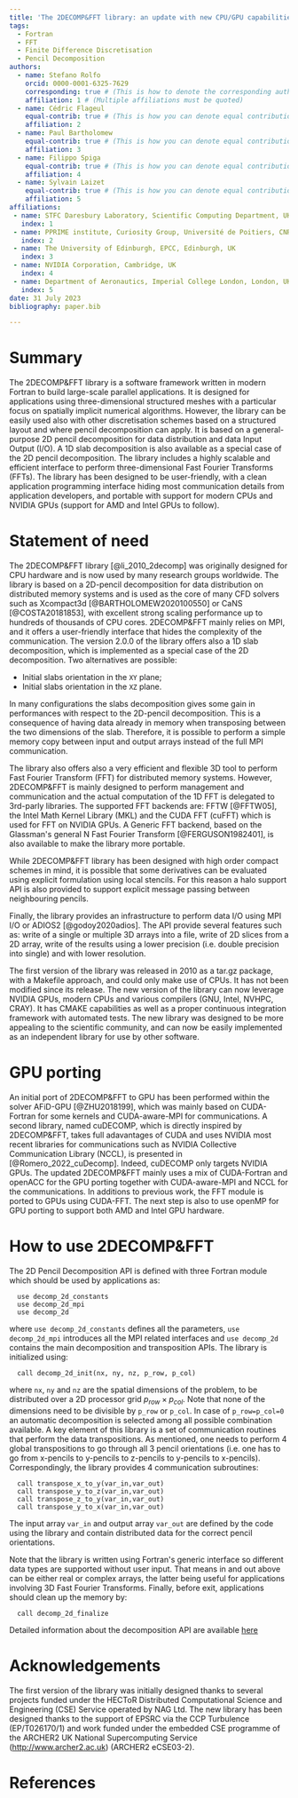 ```yaml
---
title: 'The 2DECOMP&FFT library: an update with new CPU/GPU capabilities'
tags:
  - Fortran
  - FFT
  - Finite Difference Discretisation
  - Pencil Decomposition
authors:
  - name: Stefano Rolfo
    orcid: 0000-0001-6325-7629
    corresponding: true # (This is how to denote the corresponding author)
    affiliation: 1 # (Multiple affiliations must be quoted)
  - name: Cédric Flageul
    equal-contrib: true # (This is how you can denote equal contributions between multiple authors)
    affiliation: 2
  - name: Paul Bartholomew
    equal-contrib: true # (This is how you can denote equal contributions between multiple authors)
    affiliation: 3
  - name: Filippo Spiga
    equal-contrib: true # (This is how you can denote equal contributions between multiple authors)
    affiliation: 4
  - name: Sylvain Laizet
    equal-contrib: true # (This is how you can denote equal contributions between multiple authors)
    affiliation: 5
affiliations:
 - name: STFC Daresbury Laboratory, Scientific Computing Department, UKRI, UK 
   index: 1
 - name: PPRIME institute, Curiosity Group, Université de Poitiers, CNRS, ISAE-ENSMA, Poitiers, France
   index: 2
 - name: The University of Edinburgh, EPCC, Edinburgh, UK
   index: 3
 - name: NVIDIA Corporation, Cambridge, UK
   index: 4
 - name: Department of Aeronautics, Imperial College London, London, UK
   index: 5
date: 31 July 2023
bibliography: paper.bib

---
```


# Summary

The 2DECOMP&FFT library is a software framework written in modern Fortran to build large-scale parallel applications. 
It is designed for applications using three-dimensional structured meshes with a particular focus on 
spatially implicit numerical algorithms. However, the library can be easily used also with other discretisation schemes 
based on a structured layout and where pencil decomposition can apply. 
It is based on a general-purpose 2D pencil decomposition for data distribution and data Input Output (I/O). 
A 1D slab decomposition is also available as a special case of the 2D pencil decomposition.
The library includes a highly scalable and efficient interface to perform three-dimensional 
Fast Fourier Transforms (FFTs). 
The library has been designed to be user-friendly, with a clean application programming interface 
hiding most communication details from application developers, and portable with support for modern CPUs 
and NVIDIA GPUs (support for AMD and Intel GPUs to follow).


# Statement of need

The 2DECOMP&FFT library [@li_2010_2decomp] was originally designed for CPU hardware 
and is now used by many research groups worldwide. 
The library is based on a 2D-pencil decomposition for data distribution on distributed memory systems 
and is used as the core of many CFD solvers such as Xcompact3d [@BARTHOLOMEW2020100550] or CaNS [@COSTA20181853], 
with excellent strong scaling performance up to hundreds of thousands of CPU cores. 
2DECOMP&FFT mainly relies on MPI, and it offers a user-friendly interface that hides the complexity 
of the communication. 
The version 2.0.0 of the library offers also a 1D slab decomposition, which is implemented as a special case of the 
2D decomposition. Two alternatives are possible:

- Initial slabs orientation in the `XY` plane; 
- Initial slabs orientation in the `XZ` plane.

In many configurations the slabs decomposition gives some gain in performances with respect to the 
2D-pencil decomposition. This is a consequence of having data already in memory when transposing between 
the two dimensions of the slab. Therefore, it is possible to perform a simple memory copy between 
input and output arrays instead of the full MPI communication.

The library also offers also a very efficient and flexible 3D tool to perform 
Fast Fourier Transform (FFT) for distributed memory systems. However, 2DECOMP&FFT is mainly designed to perform 
management and communication and the actual computation of the 1D FFT is delegated to 3rd-parly libraries. 
The supported FFT backends are: FFTW [@FFTW05], the Intel Math Kernel Library (MKL) and the CUDA FFT (cuFFT) 
which is used for FFT on NVIDIA GPUs. A Generic FFT backend, based on the 
Glassman's general N Fast Fourier Transform [@FERGUSON1982401], 
is also available to make the library more portable.   

While 2DECOMP&FFT library has been designed with high order compact schemes in mind, it is possible 
that some derivatives can be evaluated using explicit formulation using local stencils. For this reason a 
halo support API is also provided to support explicit message passing between neighbouring pencils. 

Finally, the library provides an infrastructure to perform data I/O using MPI I/O or ADIOS2 [@godoy2020adios]. 
The API provide several features such as: write of a single or multiple 3D arrays into a file, write of 2D slices 
from a 2D array, write of the results using a lower precision (i.e. double precision into single) 
and with lower resolution. 

The first version of the library was released in 2010 as a tar.gz package, with a Makefile approach, 
and could only make use of CPUs. It has not been modified since its release. 
The new version of the library can now leverage NVIDIA GPUs, modern CPUs and various compilers 
(GNU, Intel, NVHPC, CRAY). 
It has CMAKE capabilities as well as a proper continuous integration framework with automated tests. 
The new library was designed to be more appealing to the scientific community,
and can now be easily implemented as an independent library for use by other software.

# GPU porting

An initial port of 2DECOMP&FFT to GPU has been performed within the solver AFiD-GPU [@ZHU2018199],
which was mainly based on CUDA-Fortran for some kernels and CUDA-aware-MPI for communications.
A second library, named cuDECOMP, which is directly inspired by 2DECOMP&FFT, 
takes full adavantages of CUDA and uses NVIDIA most recent libraries for communications 
such as NVIDIA Collective Communication Library (NCCL), is presented in [@Romero_2022_cuDecomp].
Indeed, cuDECOMP only targets NVIDIA GPUs.
The updated 2DECOMP&FFT mainly uses a mix of CUDA-Fortran and openACC for the GPU porting 
together with CUDA-aware-MPI and NCCL for the communications. In additions to previous work,
the FFT module is ported to GPUs using CUDA-FFT. 
The next step is also to use openMP for GPU porting to support both AMD and Intel GPU hardware.

# How to use 2DECOMP&FFT
The 2D Pencil Decomposition API is defined with three Fortran module which should be used by applications as:
```
  use decomp_2d_constants
  use decomp_2d_mpi
  use decomp_2d
```
where ``use decomp_2d_constants`` defines all the parameters, ``use decomp_2d_mpi`` introduces all the MPI 
related interfaces and ``use decomp_2d`` contains the main decomposition and transposition APIs.
The library is initialized using:
```
  call decomp_2d_init(nx, ny, nz, p_row, p_col)
```
where ``nx``, ``ny`` and ``nz`` are the spatial dimensions of the problem, to be distributed over
a 2D processor grid $p_{row} \times p_{col}$.
Note that none of the dimensions need to be divisible by ``p_row`` or ``p_col``.
In case of ``p_row=p_col=0`` an automatic decomposition is selected among all possible combination available.
A key element of this library is a set of communication routines that perform the data transpositions.
As mentioned, one needs to perform 4 global transpositions to go through all 3 pencil orientations
(i.e. one has to go from x-pencils to y-pencils to z-pencils to y-pencils to x-pencils).
Correspondingly, the library provides 4 communication subroutines:
```
  call transpose_x_to_y(var_in,var_out)
  call transpose_y_to_z(var_in,var_out)
  call transpose_z_to_y(var_in,var_out)
  call transpose_y_to_x(var_in,var_out)
```
The input array ``var_in`` and output array ``var_out`` are defined by the code using the library
and contain distributed data for the correct pencil orientations.

Note that the library is written using Fortran's generic interface so different data types are supported
without user input. That means in and out above can be either real or complex arrays,
the latter being useful for applications involving 3D Fast Fourier Transforms.
Finally, before exit, applications should clean up the memory by:
```
  call decomp_2d_finalize
```
Detailed information about the decomposition API are available [here](https://2decomp-fft.github.io/pages/api_domain.html) 

# Acknowledgements

The first version of the library was initially designed thanks to several projects funded under the 
HECToR Distributed Computational Science and Engineering (CSE) Service operated by NAG Ltd. 
The new library has been designed thanks to the support of EPSRC via the CCP Turbulence (EP/T026170/1) and work funded under
the embedded CSE programme of the ARCHER2 UK National Supercomputing Service (http://www.archer2.ac.uk) (ARCHER2 eCSE03-2).

# References

